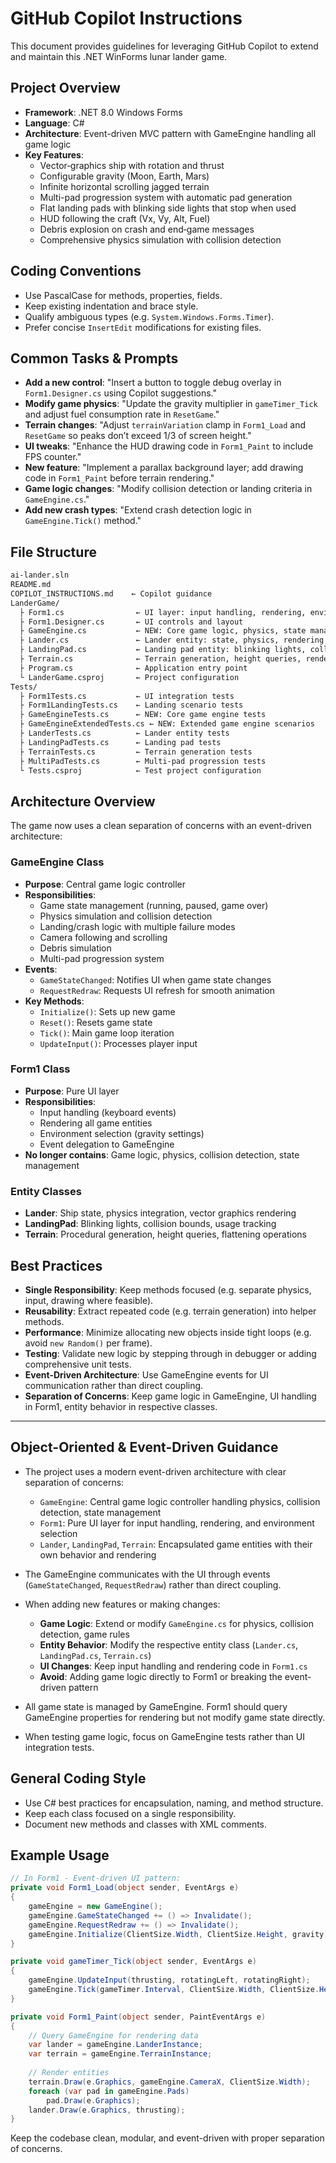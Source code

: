 # GitHub Copilot Instructions

This document provides guidelines for leveraging GitHub Copilot to extend and maintain this .NET WinForms lunar lander game.

## Project Overview

- **Framework**: .NET 8.0 Windows Forms
- **Language**: C#
- **Architecture**: Event-driven MVC pattern with GameEngine handling all game logic
- **Key Features**:
  - Vector‐graphics ship with rotation and thrust
  - Configurable gravity (Moon, Earth, Mars)
  - Infinite horizontal scrolling jagged terrain
  - Multi-pad progression system with automatic pad generation
  - Flat landing pads with blinking side lights that stop when used
  - HUD following the craft (Vx, Vy, Alt, Fuel)
  - Debris explosion on crash and end‐game messages
  - Comprehensive physics simulation with collision detection

## Coding Conventions

- Use PascalCase for methods, properties, fields.
- Keep existing indentation and brace style.
- Qualify ambiguous types (e.g. `System.Windows.Forms.Timer`).
- Prefer concise `InsertEdit` modifications for existing files.

## Common Tasks & Prompts

- **Add a new control**: "Insert a button to toggle debug overlay in `Form1.Designer.cs` using Copilot suggestions."
- **Modify game physics**: "Update the gravity multiplier in `gameTimer_Tick` and adjust fuel consumption rate in `ResetGame`."
- **Terrain changes**: "Adjust `terrainVariation` clamp in `Form1_Load` and `ResetGame` so peaks don’t exceed 1/3 of screen height."
- **UI tweaks**: "Enhance the HUD drawing code in `Form1_Paint` to include FPS counter."
- **New feature**: "Implement a parallax background layer; add drawing code in `Form1_Paint` before terrain rendering."
- **Game logic changes**: "Modify collision detection or landing criteria in `GameEngine.cs`."
- **Add new crash types**: "Extend crash detection logic in `GameEngine.Tick()` method."

## File Structure

```md
ai-lander.sln
README.md
COPILOT_INSTRUCTIONS.md    ← Copilot guidance
LanderGame/
  ├ Form1.cs                ← UI layer: input handling, rendering, environment selection
  ├ Form1.Designer.cs       ← UI controls and layout
  ├ GameEngine.cs           ← NEW: Core game logic, physics, state management
  ├ Lander.cs               ← Lander entity: state, physics, rendering
  ├ LandingPad.cs           ← Landing pad entity: blinking lights, collision bounds
  ├ Terrain.cs              ← Terrain generation, height queries, rendering
  ├ Program.cs              ← Application entry point
  └ LanderGame.csproj       ← Project configuration
Tests/
  ├ Form1Tests.cs           ← UI integration tests
  ├ Form1LandingTests.cs    ← Landing scenario tests
  ├ GameEngineTests.cs      ← NEW: Core game engine tests
  ├ GameEngineExtendedTests.cs ← NEW: Extended game engine scenarios
  ├ LanderTests.cs          ← Lander entity tests
  ├ LandingPadTests.cs      ← Landing pad tests
  ├ TerrainTests.cs         ← Terrain generation tests
  ├ MultiPadTests.cs        ← Multi-pad progression tests
  └ Tests.csproj            ← Test project configuration
```

## Architecture Overview

The game now uses a clean separation of concerns with an event-driven architecture:

### GameEngine Class

- **Purpose**: Central game logic controller
- **Responsibilities**:
  - Game state management (running, paused, game over)
  - Physics simulation and collision detection
  - Landing/crash logic with multiple failure modes
  - Camera following and scrolling
  - Debris simulation
  - Multi-pad progression system
- **Events**:
  - `GameStateChanged`: Notifies UI when game state changes
  - `RequestRedraw`: Requests UI refresh for smooth animation
- **Key Methods**:
  - `Initialize()`: Sets up new game
  - `Reset()`: Resets game state
  - `Tick()`: Main game loop iteration
  - `UpdateInput()`: Processes player input

### Form1 Class

- **Purpose**: Pure UI layer
- **Responsibilities**:
  - Input handling (keyboard events)
  - Rendering all game entities
  - Environment selection (gravity settings)
  - Event delegation to GameEngine
- **No longer contains**: Game logic, physics, collision detection, state management

### Entity Classes

- **Lander**: Ship state, physics integration, vector graphics rendering
- **LandingPad**: Blinking lights, collision bounds, usage tracking
- **Terrain**: Procedural generation, height queries, flattening operations

## Best Practices

- **Single Responsibility**: Keep methods focused (e.g. separate physics, input, drawing where feasible).
- **Reusability**: Extract repeated code (e.g. terrain generation) into helper methods.
- **Performance**: Minimize allocating new objects inside tight loops (e.g. avoid `new Random()` per frame).
- **Testing**: Validate new logic by stepping through in debugger or adding comprehensive unit tests.
- **Event-Driven Architecture**: Use GameEngine events for UI communication rather than direct coupling.
- **Separation of Concerns**: Keep game logic in GameEngine, UI handling in Form1, entity behavior in respective classes.

---

## Object-Oriented & Event-Driven Guidance

- The project uses a modern event-driven architecture with clear separation of concerns:
  - `GameEngine`: Central game logic controller handling physics, collision detection, state management
  - `Form1`: Pure UI layer for input handling, rendering, and environment selection
  - `Lander`, `LandingPad`, `Terrain`: Encapsulated game entities with their own behavior and rendering

- The GameEngine communicates with the UI through events (`GameStateChanged`, `RequestRedraw`) rather than direct coupling.

- When adding new features or making changes:
  - **Game Logic**: Extend or modify `GameEngine.cs` for physics, collision detection, game rules
  - **Entity Behavior**: Modify the respective entity class (`Lander.cs`, `LandingPad.cs`, `Terrain.cs`)
  - **UI Changes**: Keep input handling and rendering code in `Form1.cs`
  - **Avoid**: Adding game logic directly to Form1 or breaking the event-driven pattern

- All game state is managed by GameEngine. Form1 should query GameEngine properties for rendering but not modify game state directly.

- When testing game logic, focus on GameEngine tests rather than UI integration tests.

## General Coding Style

- Use C# best practices for encapsulation, naming, and method structure.
- Keep each class focused on a single responsibility.
- Document new methods and classes with XML comments.

## Example Usage

```csharp
// In Form1 - Event-driven UI pattern:
private void Form1_Load(object sender, EventArgs e)
{
    gameEngine = new GameEngine();
    gameEngine.GameStateChanged += () => Invalidate();
    gameEngine.RequestRedraw += () => Invalidate();
    gameEngine.Initialize(ClientSize.Width, ClientSize.Height, gravity);
}

private void gameTimer_Tick(object sender, EventArgs e)
{
    gameEngine.UpdateInput(thrusting, rotatingLeft, rotatingRight);
    gameEngine.Tick(gameTimer.Interval, ClientSize.Width, ClientSize.Height);
}

private void Form1_Paint(object sender, PaintEventArgs e)
{
    // Query GameEngine for rendering data
    var lander = gameEngine.LanderInstance;
    var terrain = gameEngine.TerrainInstance;
    
    // Render entities
    terrain.Draw(e.Graphics, gameEngine.CameraX, ClientSize.Width);
    foreach (var pad in gameEngine.Pads)
        pad.Draw(e.Graphics);
    lander.Draw(e.Graphics, thrusting);
}
```

Keep the codebase clean, modular, and event-driven with proper separation of concerns.

